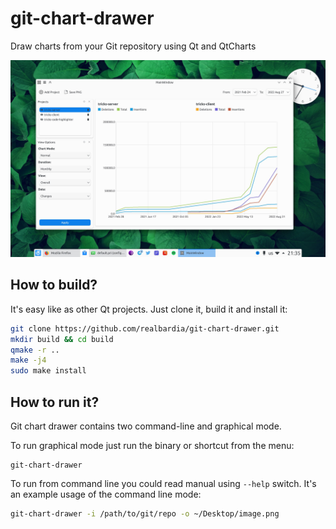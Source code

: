 # git-chart-drawer
Draw charts from your Git repository using Qt and QtCharts

![](https://github.com/realbardia/git-chart-drawer/raw/main/screenshots/screenshot.jpg)

## How to build?

It's easy like as other Qt projects. Just clone it, build it and install it:

```bash
git clone https://github.com/realbardia/git-chart-drawer.git
mkdir build && cd build
qmake -r ..
make -j4
sudo make install
```

## How to run it?

Git chart drawer contains two command-line and graphical mode.

To run graphical mode just run the binary or shortcut from the menu:

```
git-chart-drawer
```

To run from command line you could read manual using `--help` switch. It's an example usage of the command line mode:

```bash
git-chart-drawer -i /path/to/git/repo -o ~/Desktop/image.png
```

